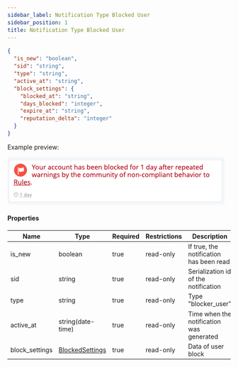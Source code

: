 ```yaml
---
sidebar_label: Notification Type Blocked User
sidebar_position: 1
title: Notification Type Blocked User
---
```


```json
{
  "is_new": "boolean",
  "sid": "string",
  "type": "string",
  "active_at": "string",
  "block_settings": {
    "blocked_at": "string",
    "days_blocked": "integer",
    "expire_at": "string",
    "reputation_delta": "integer"
  }
}
```

Example preview:

![Notification](/img/notification_types/blocked_user.png)

#### Properties

| Name           | Type                                                              | Required | Restrictions | Description                              |
|----------------|-------------------------------------------------------------------|----------|--------------|------------------------------------------|
| is_new         | boolean                                                           | true     | read-only    | If true, the notification has been read  |
| sid            | string                                                            | true     | read-only    | Serialization id of the notification     |
| type           | string                                                            | true     | read-only    | Type "blocker_user"                      |
| active_at      | string(date-time)                                                 | true     | read-only    | Time when the notification was generated |
| block_settings | [BlockedSettings](/docs/apireference/v2/schemas/blocked_settings) | true     | read-only    | Data of user block                       |
